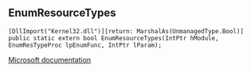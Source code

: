 ## EnumResourceTypes

```
[DllImport("Kernel32.dll")][return: MarshalAs(UnmanagedType.Bool)]
public static extern bool EnumResourceTypes(IntPtr hModule, EnumResTypeProc lpEnumFunc, IntPtr lParam);
```

[Microsoft documentation](https://docs.microsoft.com/en-us/windows/win32/api/winbase/nf-winbase-enumresourcetypesw)

